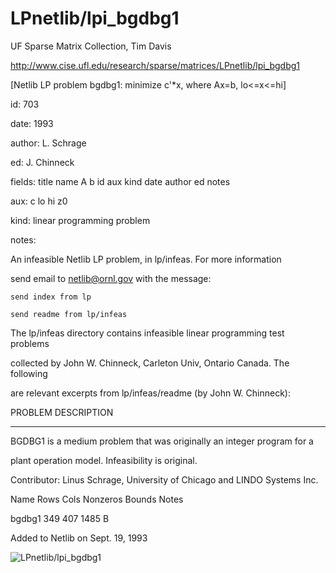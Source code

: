 # LPnetlib/lpi_bgdbg1

 UF Sparse Matrix Collection, Tim Davis

 http://www.cise.ufl.edu/research/sparse/matrices/LPnetlib/lpi_bgdbg1

 [Netlib LP problem bgdbg1: minimize c'*x, where Ax=b, lo<=x<=hi]

 id: 703

 date: 1993

 author: L. Schrage

 ed: J. Chinneck

 fields: title name A b id aux kind date author ed notes

 aux: c lo hi z0

 kind: linear programming problem

 notes:

 An infeasible Netlib LP problem, in lp/infeas.  For more information        

 send email to netlib@ornl.gov with the message:                             

                                                                             

 	send index from lp                                                         

 	send readme from lp/infeas                                                 

                                                                             

 The lp/infeas directory contains infeasible linear programming test problems

 collected by John W. Chinneck, Carleton Univ, Ontario Canada.  The following

 are relevant excerpts from lp/infeas/readme (by John W. Chinneck):          

                                                                             

 PROBLEM DESCRIPTION                                                         

 -------------------                                                         

                                                                             

 BGDBG1 is a medium problem that was originally an integer program for a     

 plant operation model.  Infeasibility is original.                          

 Contributor:  Linus Schrage, University of Chicago and LINDO Systems Inc.   

                                                                             

 Name       Rows   Cols   Nonzeros Bounds      Notes                         

 bgdbg1      349    407     1485   B                                         

                                                                             

 Added to Netlib on Sept. 19, 1993                                           

                                                                             

![LPnetlib/lpi_bgdbg1](http://yifanhu.net/GALLERY/GRAPHS/GIF_SMALL/LPnetlib@lpi_bgdbg1.gif)
